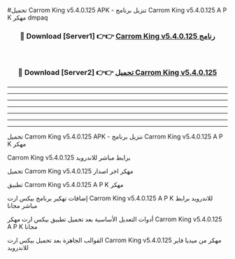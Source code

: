 #تحميل Carrom King v5.4.0.125 APK - تنزيل برنامج Carrom King v5.4.0.125 A P K مهكر dmpaq 



<div align="center">
<h3>🔴 Download [Server1] 👉👉 <a href="https://apkdownload10.web.app/?title=Carrom King v5.4.0.125">Carrom King v5.4.0.125 رنامج</a></h3><br>

<h3>🔴 Download [Server2] 👉👉 <a href="https://apkdownload10.web.app/?title=Carrom King v5.4.0.125">تحميل Carrom King v5.4.0.125 </a></h3>
</div>


----------------------------------------------------------

----------------------------------------------------------

----------------------------------------------------------

----------------------------------------------------------

----------------------------------------------------------

----------------------------------------------------------

----------------------------------------------------------

تحميل Carrom King v5.4.0.125 APK - تنزيل برنامج Carrom King v5.4.0.125 A P K مهكر

Carrom King v5.4.0.125 برابط مباشر للاندرويد

تحميل Carrom King v5.4.0.125 مهكر اخر اصدار

تطبيق Carrom King v5.4.0.125 A P K مهكر

إضافات تهكير برنامج بيكس ارت Carrom King v5.4.0.125 A P K للاندرويد برابط مباشر مجانا

أدوات التعديل الأساسية بعد تحميل تطبيق بيكس ارت مهكر Carrom King v5.4.0.125 A P K مجانا

القوالب الجاهزة بعد تحميل بيكس ارت Carrom King v5.4.0.125 مهكر من ميديا فاير للاندرويد


